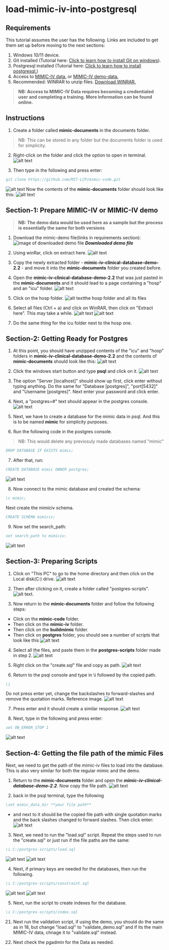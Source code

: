 # load-mimic-iv-into-postgresql

## Requirements
This tutorial assumes the user has the following. Links are included to get them set up before moving to the next sections:

1. Windows 10/11 device.
2. Git installed (Tutorial here: [Click to learn how to install Git on windows](https://phoenixnap.com/kb/how-to-install-git-windows)).
3. Postgresql installed (Tutorial here: [Click to learn how to install postgresql.](https://www.postgresqltutorial.com/postgresql-getting-started/install-postgresql/))
4. Access to [MIMIC-IV data.](https://physionet.org/content/mimiciv/2.2/) or [MIMIC-IV demo-data.](https://physionet.org/content/mimic-iv-demo/2.2/)
5. Recommended: WINRAR to unzip files. [Download WINRAR.](https://www.win-rar.com/download.html?&L=0)

>**NB: Access to MIMIC-IV Data requires becoming a credentialed user and completing a training. More information can be found online.**


## Instructions
1. Create a folder called **mimic-documents** in the documents folder. 
>NB: This can be stored in any folder but the documents folder is used for simplicity.

2. Right-click on the folder and click the option to open in terminal. 
![alt text](<Screenshot 2024-03-19 at 7.16.06 PM.png>)

3. Then type in the following and press enter: 

```bibtex
git clone https://github.com/MIT-LCP/mimic-code.git
```
![alt text](<Screenshot 2024-03-19 at 7.17.08 PM.png>)
Now the contents of the **mimic-documents** folder should look like this:
![alt text](<Screenshot 2024-03-19 at 7.18.29 PM.png>)

## Section-1: Prepare MIMIC-IV or MIMIC-IV demo

>**NB: The demo data would be used here as a sample but the process is essentially the same for both versions**

1. Download the mimic-demo file(links in requirements section):
![image of downloaded demo file](<Screenshot 2024-03-19 at 4.33.16 PM.png>)
***Downloaded demo file***

2. Using winRar, click on extract here. 
![alt text](<Screenshot 2024-03-19 at 6.17.10 PM.png>)


3. Copy the newly extracted folder  - **mimic-iv-clinical-database-demo-2.2** - and move it into the **mimic-documents** folder you created before.


4. Open the **mimic-iv-clinical-database-demo-2.2** that was just pasted in the **mimic-documents**  and it should lead to a page containing a "hosp" and an "icu" folder. 
![alt text](<Screenshot 2024-03-19 at 4.42.12 PM.png>)

5. Click on the hosp folder.
![alt text](<Screenshot 2024-03-19 at 5.07.01 PM.png>)the hosp folder and all its files

6. Select all files (Ctrl + a) and click on WinRAR, then click on "Extract here". This may take a while.
![alt text](<Screenshot 2024-03-19 at 5.13.20 PM.png>)
![alt text](<Screenshot 2024-03-19 at 5.13.31 PM.png>)

7. Do the same thing for the icu folder next to the hosp one. 


## Section-2: Getting Ready for Postgres

1. At this point, you should have unzipped contents of the "icu" and "hosp" folders in **mimic-iv-clinical-database-demo-2.2**  and the contents of **mimic-documents** should look like this:
![alt text](<Screenshot 2024-03-19 at 5.24.25 PM.png>)



2. Click the windows start button and type  **psql** and click on it.
![alt text](<Screenshot 2024-03-19 at 5.26.21 PM.png>)



3. The option "Server [localhost]" should show up first, click enter without typing anything. Do the same for "Database [postgres]",  "port[5432]" and "Username [postgres]". Next enter your password and click enter. 





4. Next, a "postgres=#" text should appear in the postgres console.
![alt text](<Screenshot 2024-03-19 at 5.29.31 PM.png>)






5. Next, we have to create a database for the mimic data in psql. And this is to be named **mimic** for simplicity purposes. 







6. Run the following code in the postgres console.
> NB: This would delete any previosuly made databases named "mimic"

```bibtex
DROP DATABASE IF EXISTS mimic;
```




7. After that, run:
```bibtex
CREATE DATABASE mimic OWNER postgres;
``` 
![alt text](<Screenshot 2024-03-19 at 5.35.42 PM.png>)





8. Now connect to the mimic database and created the schema:
```bibtex
\c mimic;
```
Next create the mimiciv schema.
```bibtex
CREATE SCHEMA mimiciv;
```





9. Now set the search_path:
```bibtex
set search_path to mimiciv;
```
![alt text](<Screenshot 2024-03-19 at 5.39.57 PM.png>)






## Section-3: Preparing Scripts
1. Click on "This PC" to go to the home directory and then click on the Local disk(C:) drive.
![alt text](<Screenshot 2024-03-19 at 5.45.51 PM.png>)

2. Then after clicking on it, create a folder called "postgres-scripts".
![alt text](<Screenshot 2024-03-19 at 5.46.56 PM.png>). 

3. Now return to the **mimic-documents** folder and follow the following steps: 
* Click on the **mimic-code** folder.
* Then click on the **mimic-iv** folder.
* Then click on the **buildmimic** folder.
* Then click on **postgres** folder, you should see a number of scripts that look like this
![alt text](<Screenshot 2024-03-19 at 5.48.53 PM.png>)


4. Select all the files, and paste them in the **postgres-scripts** folder  made in step 2.
![alt text](<Screenshot 2024-03-19 at 7.31.40 PM.png>)

5. Right click on the "create.sql" file and copy as path.
![alt text](<Screenshot 2024-03-19 at 5.59.39 PM.png>)

6. Return to the psql console and type in \i followed by the copied path.
```bibtex
\i 
```
Do not press enter yet, change the backslashes to forward-slashes and remove the quotation marks. Reference image.
![alt text](<Screenshot 2024-03-19 at 6.07.30 PM.png>)

7. Press enter and it should create a similar response.
![alt text](<Screenshot 2024-03-19 at 6.09.11 PM.png>)


8. Next, type in the following and press enter:
```bibtex
set ON_ERROR_STOP 1
```
![alt text](<Screenshot 2024-03-19 at 6.10.54 PM.png>)


## Section-4: Getting the file path of the mimic Files
Next, we need to get the path of the mimic-iv files to load into the database. This is also very similar for both the regular mimic and the demo.

1. Return to the **mimic-documents** folder and open the ***mimic-iv-clinical-database-demo-2.2***. Now copy the file path.
![alt text](<Screenshot 2024-03-19 at 6.22.57 PM.png>)




2. back in the psql terminal, type the following
```bibtex
\set mimic_data_dir **your file path**
```

* and next to it should be the copied file path with single quotation marks and the back slashes changed to forward slashes. Then click enter:
![alt text](<Screenshot 2024-03-19 at 7.51.01 PM.png>)


3. Next, we need to run the "load.sql" script. Repeat the steps used to run the "create.sql" or just run if the file paths are the same:
```bibtex
\i C:/postgres-scripts/load.sql
```
![alt text](<Screenshot 2024-03-19 at 7.51.38 PM.png>)
![alt text](<Screenshot 2024-03-19 at 7.51.38 PM-1.png>)

4. Next, if primary keys are needed for the databases, then run the following.
```bibtex
\i C:/postgres-scripts/constraint.sql
```
![alt text](<Screenshot 2024-03-19 at 7.52.46 PM.png>)
![alt text](<Screenshot 2024-03-19 at 7.53.23 PM.png>)

5. Next, run the script to create indexes for the database.
```bibtex
\i C:/postgres-scripts/index.sql
```


















21. Next run the vaildation script, if using the demo, you should do the same as in 18, but change "load.sql" to "validate_demo.sql" and if its the main MIMIC-IV data, chnage it to "validate.sql" instead.

22. Next check the pgadmin for the Data as needed.




